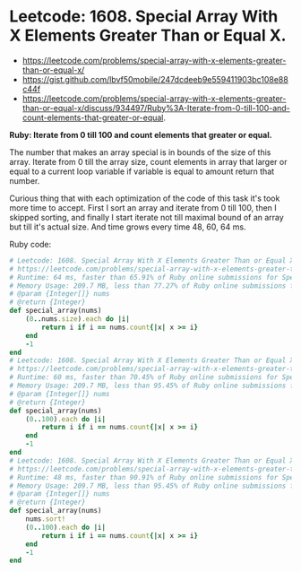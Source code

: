 # Leetcode: 1608. Special Array With X Elements Greater Than or Equal X.

- https://leetcode.com/problems/special-array-with-x-elements-greater-than-or-equal-x/
- https://gist.github.com/lbvf50mobile/247dcdeeb9e559411903bc108e88c44f
- https://leetcode.com/problems/special-array-with-x-elements-greater-than-or-equal-x/discuss/934497/Ruby%3A-Iterate-from-0-till-100-and-count-elements-that-greater-or-equal.

**Ruby: Iterate from 0 till 100 and count elements that greater or equal.**

The number that makes an array special is in bounds of the size of this array. Iterate from 0 till the array size, count elements in array that larger or equal to a current loop variable if variable is equal to amount return that number.

Curious thing that with each optimization of the code of this task it's took more time to accept. First I sort an array and iterate from 0 till 100, then I skipped sorting, and finally I start iterate not till maximal bound of an array but till it's actual size. And time grows every time 48, 60, 64 ms.

Ruby code:
```Ruby
# Leetcode: 1608. Special Array With X Elements Greater Than or Equal X.
# https://leetcode.com/problems/special-array-with-x-elements-greater-than-or-equal-x/
# Runtime: 64 ms, faster than 65.91% of Ruby online submissions for Special Array With X Elements Greater Than or Equal X.
# Memory Usage: 209.7 MB, less than 77.27% of Ruby online submissions for Special Array With X Elements Greater Than or Equal X.
# @param {Integer[]} nums
# @return {Integer}
def special_array(nums)
    (0..nums.size).each do |i|
        return i if i == nums.count{|x| x >= i}
    end
    -1
end
# Leetcode: 1608. Special Array With X Elements Greater Than or Equal X.
# https://leetcode.com/problems/special-array-with-x-elements-greater-than-or-equal-x/
# Runtime: 60 ms, faster than 70.45% of Ruby online submissions for Special Array With X Elements Greater Than or Equal X.
# Memory Usage: 209.7 MB, less than 95.45% of Ruby online submissions for Special Array With X Elements Greater Than or Equal X.
# @param {Integer[]} nums
# @return {Integer}
def special_array(nums)
    (0..100).each do |i|
        return i if i == nums.count{|x| x >= i}
    end
    -1
end
# Leetcode: 1608. Special Array With X Elements Greater Than or Equal X.
# https://leetcode.com/problems/special-array-with-x-elements-greater-than-or-equal-x/
# Runtime: 48 ms, faster than 90.91% of Ruby online submissions for Special Array With X Elements Greater Than or Equal X.
# Memory Usage: 209.7 MB, less than 95.45% of Ruby online submissions for Special Array With X Elements Greater Than or Equal X.
# @param {Integer[]} nums
# @return {Integer}
def special_array(nums)
    nums.sort!
    (0..100).each do |i|
        return i if i == nums.count{|x| x >= i}
    end
    -1
end
```